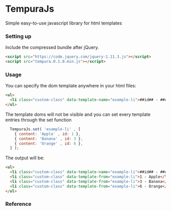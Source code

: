 # TempuraJs
Simple easy-to-use javascript library for html templates

### Setting up

Include the compressed bundle after jQuery.

```html
<script src="https://code.jquery.com/jquery-1.11.3.js"></script>
<script src="tempura.0.1.0.min.js"></script>
```

### Usage

You can specify the dom template anywhere in your html files:

```html
<ul>
  <li class="custom-class" data-template-name="example-li">##id## - ##content##</li>
</ul>
```

The template doms will not be visible and you can set every template entries through the set function

```javascript
  TempuraJs.set( 'example-li' , [
    { content: 'Apple' , id: 1 },
    { content: 'Banana' , id: 3 },
    { content: 'Orange' , id: 6 },
  ] );
```

The output will be: 

```html
<ul>
  <li class="custom-class" data-template-name="example-li">##id## - ##content##</li>
  <li class="custom-class" data-template-from="example-li">1 - Apple</li>
  <li class="custom-class" data-template-from="example-li">3 - Banana</li>
  <li class="custom-class" data-template-from="example-li">6 - Orange</li>
</ul>
```

### Reference 
